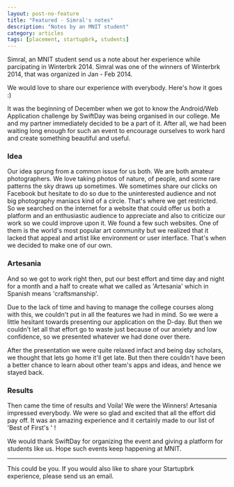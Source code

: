 ```yaml
---
layout: post-no-feature
title: "Featured - Simral's notes"
description: "Notes by an MNIT student"
category: articles
tags: [placement, startupbrk, students]
---
```


Simral, an MNIT student send us a note about her experience while parcipating in Winterbrk 2014. Simral was one of the winners of Winterbrk 2014, that was organized in Jan - Feb 2014.

We would love to share our experience with everybody. Here's how it goes :)

It was the beginning of December when we got to know the Android/Web Application challenge by SwiftDay was being organised in our college. Me and my partner immediately decided to be a part of it. After all, we had been waiting long enough for such an event to encourage ourselves to work hard and create something beautiful and useful. 

### Idea
Our idea sprung from a common issue for us both. We are both amateur photographers. We love taking photos of nature, of people, and some rare patterns the sky draws up sometimes. We sometimes share our clicks on Facebook but hesitate to do so due to the uninterested audience and not big photography maniacs kind of a circle. That's where we get restricted. So we searched on the internet for a website that could offer us both a platform and an enthusiastic audience to appreciate and also to criticize our work so we could improve upon it. We found a few such websites. One of them is the world's most popular art community but we realized that it lacked that appeal and artist like environment or user interface. That's when we decided to make one of our own. 

### Artesania
And so we got to work right then, put our best effort and time day and night for a month and a half to create what we called as 'Artesania' which in Spanish means 'craftsmanship'.

Due to the lack of time and having to manage the college courses along with this, we couldn't put in all the features we had in mind. So we were a little hesitant towards presenting our application on the D-day. But then we couldn't let all that effort go to waste just because of our anxiety and low confidence, so we presented whatever we had done over there. 

After the presentation we were quite relaxed infact and being day scholars, we thought that lets go home it'll get late. But then there couldn't have been a better chance to learn about other team's apps and ideas, and hence we stayed back.

### Results
Then came the time of results and Voila! We were the Winners! Artesania impressed everybody. We were so glad and excited that all the effort did pay off. It was an amazing experience and it certainly made to our list of 'Best of First's ' ! 

We would thank SwiftDay for organizing the event and giving a platform for students like us. Hope such events keep happening at MNIT. 

-------

This could be you. If you would also like to share your Startupbrk experience, please send us an email.
